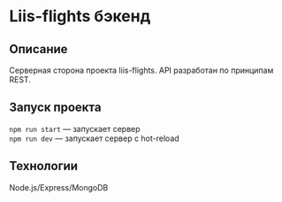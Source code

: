 # Liis-flights бэкенд

## Описание

Серверная сторона проекта liis-flights. API разработан по принципам REST.


## Запуск проекта

`npm run start` — запускает сервер   
`npm run dev` — запускает сервер с hot-reload

## Технологии

Node.js/Express/MongoDB